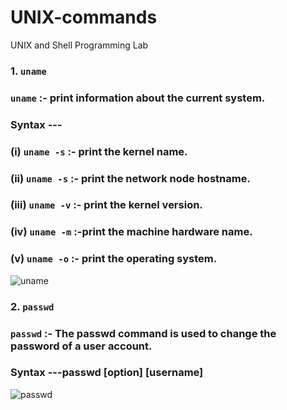 # UNIX-commands
UNIX and Shell  Programming Lab


### 1.  `uname`

   ###    `uname` :-  print information about the current system.
     
   ###     Syntax ---

   ###              (i)  `uname -s` :- print the kernel name.
   

   ###              (ii)  `uname -s`  :- print the network node hostname.
   
   
   ###              (iii)  `uname -v` :- print the kernel version.
   
   
   ###              (iv)  `uname -m` :-print the machine hardware name.
   

   ###              (v)  `uname -o` :- print the operating system.
   
   ![uname](https://user-images.githubusercontent.com/90957128/157907603-106020ab-ffce-4cf2-aaf6-71b6d02e8035.png)
   
  
### 2.  `passwd`

   ###   `passwd` :- The passwd command is used to change the password of a user account.
   
   ###     Syntax ---passwd [option] [username]
   
   ![passwd](https://user-images.githubusercontent.com/90957128/157908400-d64217e9-9532-4352-be4c-afab2e4450e1.png)
